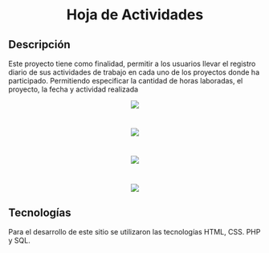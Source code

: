
 <div align="center">

# Hoja de Actividades
</div>

## Descripción 
Este proyecto tiene como finalidad, permitir a los usuarios llevar el registro diario de sus actividades de trabajo en cada uno de los proyectos donde ha participado. Permitiendo especificar la cantidad de horas laboradas, el proyecto, la fecha y actividad realizada


 <div align="center">

![](https://drive.google.com/thumbnail?id=1T-NP6LuRveaFiwfw9eZAO6W01MloG2S8&sz=w500)


# 


![](https://drive.google.com/thumbnail?id=17lE_8Wfau2VdWUVKvfsad3SxNAN7rsXv&sz=w500)
 

# 


![](https://drive.google.com/thumbnail?id=1-_yq7i5PRk-PyoFi2HqmUYD2dVoCQ2Om&sz=w500)


# 


![](https://drive.google.com/thumbnail?id=1AhpXchcOM8R2UEw0LwV34IhYGCAk6cEw&sz=w500)

</div>


## Tecnologías
Para el desarrollo de este sitio se utilizaron las tecnologías HTML, CSS. PHP y SQL.
